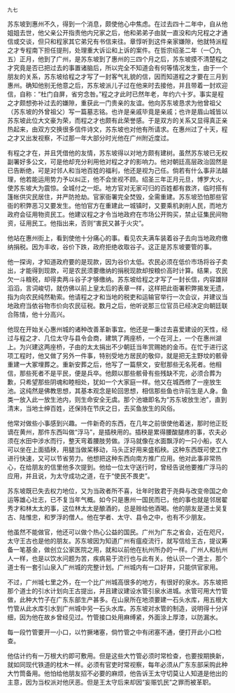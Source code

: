     九七 

   苏东坡到惠州不久，得到一个消息，颇使他心中焦虑。在过去四十二年中，自从他姐姐去世，他父亲公开指责他内兄家之后，他和弟弟子由就一直没和内兄程之才通信或交谈，但只和程家其它弟兄有书信来往。章惇听到这件亲家嫌隙，他就特派程之才专程南下担任提刑，处理重大诉讼和上诉的案件。在哲宗绍圣二年（一〇九五）正月，他到了广州，是苏东坡到了惠州的三四个月之后，苏东坡摸不清楚程之才究竟是否已把过去的事置诸脑后，所以完全不知道会有何等情况发生，由于一个朋友的关系，苏东坡给程之才写了一封客气礼貌的信，因而知道程之才要在三月到惠州。确知他别无他意之后，苏东坡派儿子过在他来时去接他，并且带着一封欢迎信，自称：“杜门自屏，省穷念咎。”程之才此时已然年老，年约六十岁。事实是程之才颇想弥补过去的嫌隙，重获此一门贵亲的友谊。他向苏东坡恳求为他曾祖父（苏东坡的外曾祖父）写一篇墓志铭。也许是亲戚毕竟是亲戚；也许是眉山城皆以苏东坡此位大文豪为荣，而程之才也颇有此荣誉感。于是双方的关系又显得真正亲热起来，由双方交换很多信件诗文，苏东坡也对他有所请求。在惠州过了十天，程之才又出发视察，不过那一年大部分时光他在广州附近度过。

   有程之才在，并且凭借他的友情，苏东坡得以对地方颇有建树。虽然苏东坡已无权副署好多公文，可是他却充分利用他对程之才的影响力。他对朝廷高层政治固然是已告断绝，可是对邻人和当地百姓的福利，他还是视为己任。倘若有什么事非法越理，他若能运用势力予以纠正，他不会坐视不顾。绍圣三年正月元旦，博罗大火，使苏东坡大为震惊。全城付之一炬。地方官对无家可归的百姓都有救济，临时搭有篷帐供灾民居住，并严防抢劫。官家衙署完全焚毁，全需重建。苏东坡恐怕那些官衙的积弊恶习又要发生。他怕官方在重建此一城镇时，又要乘机剥削人民，而地方政府会征用物资民工。他建议程之才令当地政府在市场公开购买，禁止征集民间物资，征用民工。他指出来，否则“害民又甚于火灾”。

   他站在惠州街上，看到使他十分痛心的事。看见农夫满车装着谷子去向当地政府缴纳捐税。因为丰收，谷价下跌，政府拒绝收取谷子。这正是苏东坡要管的事。

   他一探询，才知道政府要的是现款，因为谷价太低。农民必须在低价市场将谷子卖出，才能得到现款，可是农民须要缴纳的捐税现款却按粮价高时计算。结果，农民欠一斗粮税，却得卖两斗谷子才够缴纳。苏东坡给程之才写了一封长信，内容雄辩滔滔，言词峻切，就仿佛以前上皇太后的表章一样，这样把此衙署积弊揭发无遗，指为向农民纯然勒索。他请程之才和当地的税吏和运输官举行一次会议，并建议当地政府当依谷物市价向农民征税。数月之后，他听说那三位官员已经决定向朝廷联合陈情，他十分高兴。

   他现在开始关心惠州城的诸种改善革新事宜。他还是一秉过去喜爱建设的天性，经过与程之才、几位太守与县令会商，建筑了两座桥，一个在河上，一个在惠州湖上。为兴建这两座桥，子由的太太捐出不少朝廷当年赏赐她的金币。在忙于进行这项工程时，他又做了另外一件事，特别受地方居民的敬仰，就是把无主野坟的骸骨重建一大冢埋葬之。重新安葬之后，他写了一篇祭文，安慰那些无名死者。他相信，那些死者不是平民，便是兵卒。他颇以那些骸骨有些残缺不完，必须合葬为歉，只希望那些阴魂和睦相处，犹如一个大家庭一样。他又在城西修了一座放生池。这纯然是佛教思想，其基本观念是轮回思想，相信那些鱼也许前生是人身。鱼类一放入此一放生池内，则生命安全无虞。那个池塘即名为“苏东坡放生池”，直到清末，当地士绅百姓，还保持在节庆之日，去买鱼放生的风俗。

   他常对做些小事感到兴趣。一件新奇的东西，在几年之前很使他着迷，那时他正贬谪在黄州，那件东西叫做“浮马”，是插秧用的。插秧是累得腰酸腿疼的事，农夫必须在水田中涉水而行，整天弯着腰肢劳做。浮马就像在水面飘浮的一只小船，农人可以坐在上面插秧，用腿当做桨移动，马头正好用来盛稻秧。这种东西既可使工作进行快速，又可以节省劳力。他想把这种东西向南方推广应用。他对此事非常热心，在给朋友的信里他多次提到。他给一位太守送行时，曾经告说他要推广浮马的应用，并且说，为太守成功之道，在于“使民不畏吏”。

   苏东坡既已失去权力地位，又为当政者所不喜，壮年时致君于尧舜与改变帝国之命运等雄心壮志，已不复当年气概。如今只是惠州一国民而已，他的事也就是邻居翟秀才和林太太的事，这位林太太是酿酒的，总是赊给他酒喝。他的朋友是道士吴复古、陆惟忠，和罗浮的僧人。他在学者、太守、县令之中，也有不少朋友。

   他虽然不能做官，他还可以做个热心公益的国民。广州为广东之省会，近在咫尺，太守王古也是他的朋友。苏东坡因为知道广州有瘟疫流行，就写信给王古，提议筹备一笔基金，做创立公家医院之用，就和以前他在杭州所办的一样。广州人和杭州人一样，也是以饮水问题为苦，疾病易于流行也与此有关。他认识一个道士，那个道士有一套引山泉入广州城的完整计划。广州城内有一口好井，只能供官家用。

   不过，广州城七里之外，在一个比广州城高很多的地方，有很好的泉水。苏东坡把那个道士的引水计划向王古提出，并且建议建设水管引泉水进城。水管可用大竹管做，此种大竹子在广东东部生产甚多。在山泉所在地须要建一石头水库，用五根大竹管从此水库引水到广州城中另一石头水库。苏东坡对水管的制造，说明得十分详细，因为他在故乡曾经见过。竹管接口处用麻缚紧，外面涂上厚漆，以防漏水。

   每一段竹管要开一小口，以竹撅堵塞，倘竹管之中有闭塞不通，便打开此小口检查。

   他估计约有一万根大约即可敷用。但是这些大竹管必须时常检查，也要按期换新，就如同现代铁道的枕木一样。必须有官吏时常视察，每年必须从广东东部采购此种大竹筒备用。他怕给他朋友招不必要的麻烦，他告诉王太守切莫让人知道是他出的主意，因为当权派对他厌恶。但是王太守后来却因“妄赈饥民”之罪而被革职。

